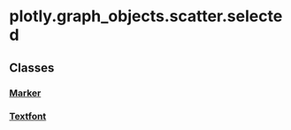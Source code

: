 # plotly.graph_objects.scatter.selected

## Classes

### [Marker](Marker.md)

### [Textfont](Textfont.md)



